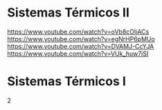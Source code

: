 # Sistemas Térmicos II

https://www.youtube.com/watch?v=oVb8cOIjACs
https://www.youtube.com/watch?v=egNrHP6pMUo
https://www.youtube.com/watch?v=DVAMJ-CcYJA
https://www.youtube.com/watch?v=VUk_huw7iSI

# Sistemas Térmicos I

2
